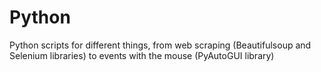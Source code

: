 # Python
Python scripts for different things, from web scraping (Beautifulsoup and Selenium libraries) to events with the mouse (PyAutoGUI library)
